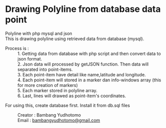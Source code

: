 Drawing Polyline from database data point
========================
<div itemscope itemtype="http://schema.org/Product">
<span itemprop="name">Polyline with php mysql and json</span>
<div itemprop="description">This is drawing polyline using retrieved data from database (mysql).
<dl><dt>Process is :</dt>
<dd>1. Getting data from database with php script and then convert data to json format.</dd>
<dd>2. Json data will processed by getJSON function. Then data will separated into point-items.</dd>
<dd>3. Each point-item have detail like name,latitude and longitude.</dd>
<dd>4. Each point-item will stored in a marker dan info-windows array (this for more creation of markers)</dd>
<dd>5. Each marker stored in polyline array.</dd>
<dd>6. Last, lines will drawed as point-item's coordinates.</dd></dl>
<span>For using this, create database first. Install it from db.sql files</span>
</div>
<div itemscope itemtype="http://schema.org/Person">
<dl>
<dd>Creator : <span itemprop="name">Bambang Yudhotomo</span></dd>
<dd>Email   : <a href="mailto:bambangyudhotomo@gmail.com" itemprop="email">bambangyudhotomo@gmail.com</span></dd>
<dl>
</div>
